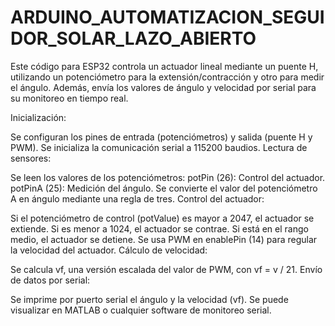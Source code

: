 # ARDUINO_AUTOMATIZACION_SEGUIDOR_SOLAR_LAZO_ABIERTO
Este código para ESP32 controla un actuador lineal mediante un puente H, utilizando un potenciómetro para la extensión/contracción y otro para medir el ángulo. Además, envía los valores de ángulo y velocidad por serial para su monitoreo en tiempo real.

Inicialización:

Se configuran los pines de entrada (potenciómetros) y salida (puente H y PWM).
Se inicializa la comunicación serial a 115200 baudios.
Lectura de sensores:

Se leen los valores de los potenciómetros:
potPin (26): Control del actuador.
potPinA (25): Medición del ángulo.
Se convierte el valor del potenciómetro A en ángulo mediante una regla de tres.
Control del actuador:

Si el potenciómetro de control (potValue) es mayor a 2047, el actuador se extiende.
Si es menor a 1024, el actuador se contrae.
Si está en el rango medio, el actuador se detiene.
Se usa PWM en enablePin (14) para regular la velocidad del actuador.
Cálculo de velocidad:

Se calcula vf, una versión escalada del valor de PWM, con vf = v / 21.
Envío de datos por serial:

Se imprime por puerto serial el ángulo y la velocidad (vf).
Se puede visualizar en MATLAB o cualquier software de monitoreo serial.
